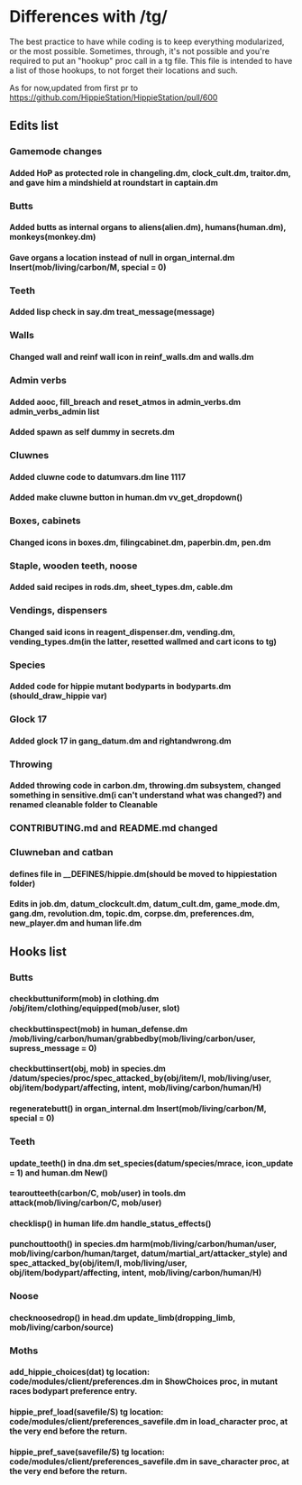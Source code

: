 # Differences with /tg/

The best practice to have while coding is to keep everything modularized, or the most possible. Sometimes, through,
 it's not possible and you're required to put an "hookup" proc call in a tg file. This file is intended to have a list
of those hookups, to not forget their locations and such.

As for now,updated from first pr to https://github.com/HippieStation/HippieStation/pull/600

## Edits list
### Gamemode changes
#### Added HoP as protected role in changeling.dm, clock_cult.dm, traitor.dm, and gave him a mindshield at roundstart in captain.dm

### Butts
#### Added butts as internal organs to aliens(alien.dm), humans(human.dm), monkeys(monkey.dm)
#### Gave organs a location instead of null in organ_internal.dm Insert(mob/living/carbon/M, special = 0)

### Teeth
#### Added lisp check in say.dm treat_message(message)

### Walls
#### Changed wall and reinf wall icon in reinf_walls.dm and walls.dm

### Admin verbs
#### Added aooc, fill_breach and reset_atmos in admin_verbs.dm admin_verbs_admin list
#### Added spawn as self dummy in secrets.dm

### Cluwnes
#### Added cluwne code to datumvars.dm line 1117
#### Added make cluwne button in human.dm vv_get_dropdown()

### Boxes, cabinets
#### Changed icons in boxes.dm, filingcabinet.dm, paperbin.dm, pen.dm

### Staple, wooden teeth, noose
#### Added said recipes in rods.dm, sheet_types.dm, cable.dm

### Vendings, dispensers
#### Changed said icons in reagent_dispenser.dm, vending.dm, vending_types.dm(in the latter, resetted wallmed and cart icons to tg)

### Species
#### Added code for hippie mutant bodyparts in bodyparts.dm (should_draw_hippie var)

### Glock 17
#### Added glock 17 in gang_datum.dm and rightandwrong.dm

### Throwing
#### Added throwing code in carbon.dm, throwing.dm subsystem, changed something in sensitive.dm(i can't understand what was changed?) and renamed cleanable folder to Cleanable
### CONTRIBUTING.md and README.md changed

### Cluwneban and catban
#### defines file in __DEFINES/hippie.dm(should be moved to hippiestation folder)
#### Edits in job.dm, datum_clockcult.dm, datum_cult.dm, game_mode.dm, gang.dm, revolution.dm, topic.dm, corpse.dm, preferences.dm, new_player.dm and human life.dm

## Hooks list
### Butts
#### checkbuttuniform(mob) in clothing.dm /obj/item/clothing/equipped(mob/user, slot)
#### checkbuttinspect(mob) in human_defense.dm /mob/living/carbon/human/grabbedby(mob/living/carbon/user, supress_message = 0)
#### checkbuttinsert(obj, mob) in species.dm /datum/species/proc/spec_attacked_by(obj/item/I, mob/living/user, obj/item/bodypart/affecting, intent, mob/living/carbon/human/H)
#### regeneratebutt() in organ_internal.dm Insert(mob/living/carbon/M, special = 0)

### Teeth
#### update_teeth() in dna.dm set_species(datum/species/mrace, icon_update = 1) and human.dm New()
#### tearoutteeth(carbon/C, mob/user) in tools.dm attack(mob/living/carbon/C, mob/user)
#### checklisp() in human life.dm handle_status_effects()
#### punchouttooth() in species.dm harm(mob/living/carbon/human/user, mob/living/carbon/human/target, datum/martial_art/attacker_style) and spec_attacked_by(obj/item/I, mob/living/user, obj/item/bodypart/affecting, intent, mob/living/carbon/human/H)

### Noose
#### checknoosedrop() in head.dm update_limb(dropping_limb, mob/living/carbon/source)

### Moths
#### add_hippie_choices(dat) tg location: code/modules/client/preferences.dm in ShowChoices proc, in mutant races bodypart preference entry.
#### hippie_pref_load(savefile/S) tg location: code/modules/client/preferences_savefile.dm in load_character proc, at the very end before the return.
#### hippie_pref_save(savefile/S) tg location: code/modules/client/preferences_savefile.dm in save_character proc, at the very end before the return.
